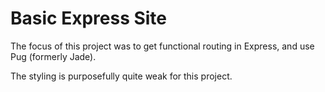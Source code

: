 # Basic Express Site

The focus of this project was to get functional routing in Express, and use Pug (formerly Jade).

The styling is purposefully quite weak for this project.
